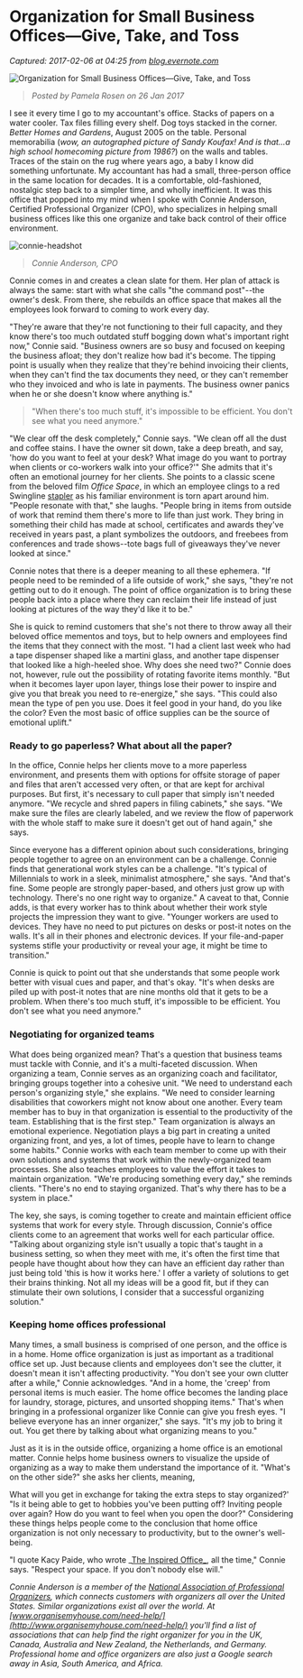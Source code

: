 # Organization for Small Business Offices—Give, Take, and Toss

_Captured: 2017-02-06 at 04:25 from [blog.evernote.com](https://blog.evernote.com/blog/2017/01/26/organization-small-business-offices-give-take-toss/?utm_campaign=ny2017&utm_source=social_twitter&utm_medium=post&utm_content=20170205-en-small_business_organization)_

![Organization for Small Business Offices—Give, Take, and Toss](https://blogassets.evernote.com/wp-content/uploads/2017/01/more-organized-2017-featured-image-640x360.png)

> _Posted by Pamela Rosen on 26 Jan 2017_

I see it every time I go to my accountant's office. Stacks of papers on a water cooler. Tax files filling every shelf. Dog toys stacked in the corner. _Better Homes and Gardens_, August 2005 on the table. Personal memorabilia (_wow, an autographed picture of Sandy Koufax! And is that…a high school homecoming picture from 1986?_) on the walls and tables. Traces of the stain on the rug where years ago, a baby I know did something unfortunate. My accountant has had a small, three-person office in the same location for decades. It is a comfortable, old-fashioned, nostalgic step back to a simpler time, and wholly inefficient. It was this office that popped into my mind when I spoke with Connie Anderson, Certified Professional Organizer (CPO), who specializes in helping small business offices like this one organize and take back control of their office environment.

![connie-headshot](https://blogassets.evernote.com/wp-content/uploads/2017/01/connie-headshot-1-e1485456435416.jpg)

> _Connie Anderson, CPO_

Connie comes in and creates a clean slate for them. Her plan of attack is always the same: start with what she calls "the command post"--the owner's desk. From there, she rebuilds an office space that makes all the employees look forward to coming to work every day.

"They're aware that they're not functioning to their full capacity, and they know there's too much outdated stuff bogging down what's important right now," Connie said. "Business owners are so busy and focused on keeping the business afloat; they don't realize how bad it's become. The tipping point is usually when they realize that they're behind invoicing their clients, when they can't find the tax documents they need, or they can't remember who they invoiced and who is late in payments. The business owner panics when he or she doesn't know where anything is."

> "When there's too much stuff, it's impossible to be efficient. You don't see what you need anymore."  


"We clear off the desk completely," Connie says. "We clean off all the dust and coffee stains. I have the owner sit down, take a deep breath, and say, 'how do you want to feel at your desk? What image do you want to portray when clients or co-workers walk into your office?'" She admits that it's often an emotional journey for her clients. She points to a classic scene from the beloved film _Office Space_, in which an employee clings to a red Swingline [stapler](https://www.youtube.com/watch?v=pHHZBmF8mk4) as his familiar environment is torn apart around him. "People resonate with that," she laughs. "People bring in items from outside of work that remind them there's more to life than just work. They bring in something their child has made at school, certificates and awards they've received in years past, a plant symbolizes the outdoors, and freebees from conferences and trade shows--tote bags full of giveaways they've never looked at since."

Connie notes that there is a deeper meaning to all these ephemera. "If people need to be reminded of a life outside of work," she says, "they're not getting out to do it enough. The point of office organization is to bring these people back into a place where they can reclaim their life instead of just looking at pictures of the way they'd like it to be."

She is quick to remind customers that she's not there to throw away all their beloved office mementos and toys, but to help owners and employees find the items that they connect with the most. "I had a client last week who had a tape dispenser shaped like a martini glass, and another tape dispenser that looked like a high-heeled shoe. Why does she need two?" Connie does not, however, rule out the possibility of rotating favorite items monthly. "But when it becomes layer upon layer, things lose their power to inspire and give you that break you need to re-energize," she says. "This could also mean the type of pen you use. Does it feel good in your hand, do you like the color? Even the most basic of office supplies can be the source of emotional uplift."

### Ready to go paperless? What about all the paper?

In the office, Connie helps her clients move to a more paperless environment, and presents them with options for offsite storage of paper and files that aren't accessed very often, or that are kept for archival purposes. But first, it's necessary to cull paper that simply isn't needed anymore. "We recycle and shred papers in filing cabinets," she says. "We make sure the files are clearly labeled, and we review the flow of paperwork with the whole staff to make sure it doesn't get out of hand again," she says.

Since everyone has a different opinion about such considerations, bringing people together to agree on an environment can be a challenge. Connie finds that generational work styles can be a challenge. "It's typical of Millennials to work in a sleek, minimalist atmosphere," she says. "And that's fine. Some people are strongly paper-based, and others just grow up with technology. There's no one right way to organize." A caveat to that, Connie adds, is that every worker has to think about whether their work style projects the impression they want to give. "Younger workers are used to devices. They have no need to put pictures on desks or post-it notes on the walls. It's all in their phones and electronic devices. If your file-and-paper systems stifle your productivity or reveal your age, it might be time to transition."

Connie is quick to point out that she understands that some people work better with visual cues and paper, and that's okay. "It's when desks are piled up with post-it notes that are nine months old that it gets to be a problem. When there's too much stuff, it's impossible to be efficient. You don't see what you need anymore."

### Negotiating for organized teams

What does being organized mean? That's a question that business teams must tackle with Connie, and it's a multi-faceted discussion. When organizing a team, Connie serves as an organizing coach and facilitator, bringing groups together into a cohesive unit. "We need to understand each person's organizing style," she explains. "We need to consider learning disabilities that coworkers might not know about one another. Every team member has to buy in that organization is essential to the productivity of the team. Establishing that is the first step." Team organization is always an emotional experience. Negotiation plays a big part in creating a united organizing front, and yes, a lot of times, people have to learn to change some habits." Connie works with each team member to come up with their own solutions and systems that work within the newly-organized team processes. She also teaches employees to value the effort it takes to maintain organization. "We're producing something every day," she reminds clients. "There's no end to staying organized. That's why there has to be a system in place."

The key, she says, is coming together to create and maintain efficient office systems that work for every style. Through discussion, Connie's office clients come to an agreement that works well for each particular office. "Talking about organizing style isn't usually a topic that's taught in a business setting, so when they meet with me, it's often the first time that people have thought about how they can have an efficient day rather than just being told 'this is how it works here.' I offer a var**i**ety of solutions to get their brains thinking. Not all my ideas will be a good fit, but if they can stimulate their own solutions, I consider that a successful organizing solution."

### Keeping home offices professional

Many times, a small business is comprised of one person, and the office is in a home. Home office organization is just as important as a traditional office set up. Just because clients and employees don't see the clutter, it doesn't mean it isn't affecting productivity. "You don't see your own clutter after a while," Connie acknowledges. "And in a home, the 'creep' from personal items is much easier. The home office becomes the landing place for laundry, storage, pictures, and unsorted shopping items." That's when bringing in a professional organizer like Connie can give you fresh eyes. "I believe everyone has an inner organizer," she says. "It's my job to bring it out. You get there by talking about what organizing means to you."

Just as it is in the outside office, organizing a home office is an emotional matter. Connie helps home business owners to visualize the upside of organizing as a way to make them understand the importance of it. "What's on the other side?" she asks her clients, meaning,

What will you get in exchange for taking the extra steps to stay organized?' "Is it being able to get to hobbies you've been putting off? Inviting people over again? How do you want to feel when you open the door?" Considering these things helps people come to the conclusion that home office organization is not only necessary to productivity, but to the owner's well-being.

"I quote Kacy Paide, who wrote _[The Inspired Office_](http://www.theinspiredoffice.com/book), all the time," Connie says. "Respect your space. If you don't nobody else will."

_Connie Anderson is a member of the [National Association of Professional Organizers](http://www.napo.net/), which connects customers with organizers all over the United States. Similar organizations exist all over the world. At [www.organisemyhouse.com/need-help/](http://www.organisemyhouse.com/need-help/) you'll find a list of associations that can help find the right organizer for you in the UK, Canada, Australia and New Zealand, the Netherlands, and Germany. Professional home and office organizers are also just a Google search away in Asia, South America, and Africa._
